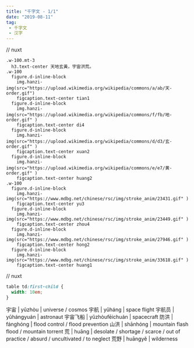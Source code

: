 ```yaml
---
title: "千字文 - 1/1"
date: "2019-08-11"
tag: 
 - 千字文
 - 汉字
---
```

// nuxt
```pug
.w-100.mt-3
  h3.text-center 天地玄黃，宇宙洪荒。
.w-100
  figure.d-inline-block
    img.hanzi-img(src="https://upload.wikimedia.org/wikipedia/commons/a/ab/天-order.gif")
    figcaption.text-center tian1
  figure.d-inline-block
    img.hanzi-img(src="https://upload.wikimedia.org/wikipedia/commons/f/fb/地-order.gif" )
    figcaption.text-center di4
  figure.d-inline-block
    img.hanzi-img(src="https://upload.wikimedia.org/wikipedia/commons/d/d3/玄-order.gif" )
    figcaption.text-center xuan2
  figure.d-inline-block
    img.hanzi-img(src="https://upload.wikimedia.org/wikipedia/commons/e/e7/黄-order.gif" )
    figcaption.text-center huang2
.w-100
  figure.d-inline-block
    img.hanzi-img(src="https://www.mdbg.net/chinese/rsc/img/stroke_anim/23431.gif" )
    figcaption.text-center yu3
  figure.d-inline-block
    img.hanzi-img(src="https://www.mdbg.net/chinese/rsc/img/stroke_anim/23449.gif" )
    figcaption.text-center zhou4
  figure.d-inline-block
    img.hanzi-img(src="https://www.mdbg.net/chinese/rsc/img/stroke_anim/27946.gif" )
    figcaption.text-center hong2
  figure.d-inline-block
    img.hanzi-img(src="https://www.mdbg.net/chinese/rsc/img/stroke_anim/33618.gif" )
    figcaption.text-center huang1
```
<!-- excerpt_separator -->
// nuxt
```css
table td:first-child {
  width: 10em;
}
```

宇宙 | yǔzhòu | universe / cosmos
宇航 | yǔháng | space flight
宇航员 | yǔhángyuán | astronaut
宇宙飞船 | yǔzhòufēichuán | spacecraft
防洪 | fánghóng | flood control / flood prevention
山洪 | shānhóng | mountain flash flood / mountain torrent
荒 | huāng | desolate / shortage / scarce / out of practice / absurd / uncultivated / to neglect
荒野 | huāngyě | wilderness
